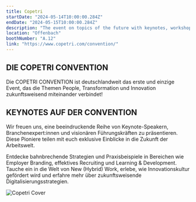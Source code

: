 ```yaml
---
title: Copetri
startDate: "2024-05-14T10:00:00.284Z"
endDate: "2024-05-15T10:00:00.284Z"
description: "The event on topics of the future with keynotes, workshops, expo & community! COPETRI CONVENTION 2024. networking event with expo."
location: "Offenbach"
boothNumber: "A.12"
link: "https://www.copetri.com/convention/"
---
```


## DIE COPETRI CONVENTION

Die COPETRI CONVENTION ist deutschlandweit das erste und einzige Event, das die Themen People, Transformation und Innovation zukunftsweisend miteinander verbindet!

## KEYNOTES AUF DER CONVENTION

Wir freuen uns, eine beeindruckende Reihe von Keynote-Speakern, Branchenexpert:innen und visionären Führungskräften zu präsentieren. Diese Pioniere teilen mit euch exklusive Einblicke in die Zukunft der Arbeitswelt.

Entdecke bahnbrechende Strategien und Praxisbeispiele in Bereichen wie Employer Branding, effektives Recruiting und Learning & Development. Tauche ein in die Welt von New (Hybrid) Work, erlebe, wie Innovationskultur gefördert wird und erfahre mehr über zukunftsweisende Digitalisierungsstrategien.

![Copetri Cover](./copetri-cover.png)
